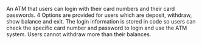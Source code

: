 An ATM that users can login with their card numbers and their card passwords. 4 Options are provided for users which are deposit, withdraw, show balance and exit. The login information is stored in code so users can check the specific card number and password to login and use the ATM system. Users cannot withdraw more than their balances.
